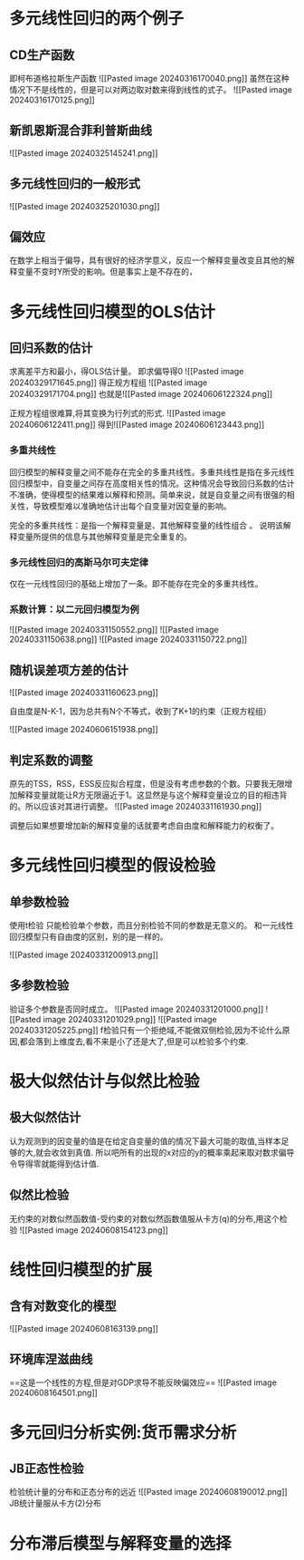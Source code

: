  
# 多元线性回归的两个例子

## CD生产函数

即柯布道格拉斯生产函数
![[Pasted image 20240316170040.png]]
虽然在这种情况下不是线性的，但是可以对两边取对数来得到线性的式子。
![[Pasted image 20240316170125.png]]

## 新凯恩斯混合菲利普斯曲线

![[Pasted image 20240325145241.png]]

## 多元线性回归的一般形式

![[Pasted image 20240325201030.png]]
## 偏效应

在数学上相当于偏导，具有很好的经济学意义，反应一个解释变量改变且其他的解释变量不变时Y所受的影响。但是事实上是不存在的，

# 多元线性回归模型的OLS估计

## 回归系数的估计

求离差平方和最小，得OLS估计量。
即求偏导得0
![[Pasted image 20240329171645.png]]
得正规方程组
![[Pasted image 20240329171704.png]]
也就是![[Pasted image 20240606122324.png]]

正规方程组很难算,将其变换为行列式的形式.
![[Pasted image 20240606122411.png]]
得到![[Pasted image 20240606123443.png]]

### 多重共线性

回归模型的解释变量之间不能存在完全的多重共线性。多重共线性是指在多元线性回归模型中，自变量之间存在高度相关性的情况。这种情况会导致回归系数的估计不准确，使得模型的结果难以解释和预测。简单来说，就是自变量之间有很强的相关性，导致模型难以准确地估计出每个自变量对因变量的影响。

完全的多重共线性：是指一个解释变量是、其他解释变量的线性组合 。 说明该解释变量所提供的信息与其他解释变量是完全重复的。

### 多元线性回归的高斯马尔可夫定律

仅在一元线性回归的基础上增加了一条。即不能存在完全的多重共线性。

### 系数计算：以二元回归模型为例

![[Pasted image 20240331150552.png]]
![[Pasted image 20240331150638.png]]
![[Pasted image 20240331150722.png]]

## 随机误差项方差的估计

![[Pasted image 20240331160623.png]]

自由度是N-K-1，因为总共有N个不等式，收到了K+1的约束（正规方程组）

![[Pasted image 20240606151938.png]]

## 判定系数的调整

原先的TSS，RSS，ESS反应拟合程度，但是没有考虑参数的个数。只要我无限增加解释变量就能让R方无限逼近于1。这显然是与这个解释变量设立的目的相违背的。所以应该对其进行调整。
![[Pasted image 20240331161930.png]]

调整后如果想要增加新的解释变量的话就要考虑自由度和解释能力的权衡了。

# 多元线性回归模型的假设检验

## 单参数检验

使用t检验
只能检验单个参数，而且分别检验不同的参数是无意义的。
和一元线性回归模型只有自由度的区别，别的是一样的。

![[Pasted image 20240331200913.png]]

## 多参数检验

验证多个参数是否同时成立。
![[Pasted image 20240331201000.png]]
![[Pasted image 20240331201029.png]]
![[Pasted image 20240331205225.png]]
f检验只有一个拒绝域,不能做双侧检验,因为不论什么原因,都会落到上维度去,看不来是小了还是大了,但是可以检验多个约束. 

# 极大似然估计与似然比检验

## 极大似然估计

认为观测到的因变量的值是在给定自变量的值的情况下最大可能的取值,当样本足够的大,就会收敛到真值.
所以吧所有的出现的x对应的y的概率乘起来取对数求偏导令导得零就能得到估计值.

## 似然比检验

无约束的对数似然函数值-受约束的对数似然函数值服从卡方(q)的分布,用这个检验
![[Pasted image 20240608154123.png]]

# 线性回归模型的扩展

## 含有对数变化的模型

![[Pasted image 20240608163139.png]]

## 环境库涅滋曲线

==这是一个线性的方程,但是对GDP求导不能反映偏效应==
![[Pasted image 20240608164501.png]]

# 多元回归分析实例:货币需求分析

## JB正态性检验

检验统计量的分布和正态分布的远近
![[Pasted image 20240608190012.png]]
JB统计量服从卡方(2)分布

# 分布滞后模型与解释变量的选择
